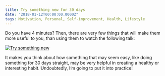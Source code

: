 ```yaml
---
title: Try something new for 30 days
date: "2018-01-12T00:00:00.0000Z"
tags: Motivation, Personal, Self-improvement, Health, Lifestyle
---
```

Do you have 4 minutes? Then, there are very few things that will make them more useful to you, than using them to watch the following talk:

[![Try something new](https://img.youtube.com/vi/UNP03fDSj1U/0.jpg)](https://www.youtube.com/watch?v=UNP03fDSj1U)

It makes you think about how something that may seem easy, like doing something for 30 days straight, may be very helpful in creating a healthy or interesting habit. Undoubtedly, I’m going to put it into practice!